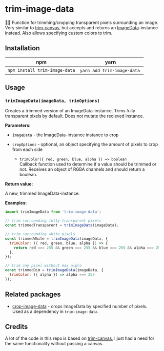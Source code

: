 # trim-image-data

💇‍♀️ Function for trimming/cropping transparent pixels surrounding an image. Very similar to
[trim-canvas], but accepts and returns an [ImageData][image-data]-instance instead. Also allows
specifying custom colors to trim.

## Installation

| npm                           | yarn                        |
| ----------------------------- | --------------------------- |
| `npm install trim-image-data` | `yarn add trim-image-data`  |

## Usage

### `trimImageData(imageData, trimOptions)`

Creates a trimmed version of an ImageData-instance. Trims fully transparent pixels by default. Does
not mutate the recieved instance.

**Parameters:**

- `imageData` - the ImageData-instance instance to crop

- `cropOptions` - optional, an object specifying the amount of pixels to crop from each side
  - `trimColor({ red, green, blue, alpha }) => boolean`  
    Callback function used to determine if a value should be trimmed or not. Receives an object of
    RGBA channels and should return a boolean.

**Return value:**

A new, trimmed ImageData-instance.

**Examples:**

```js
import trimImageData from 'trim-image-data';

// trim surrounding fully transparent pixels
const trimmedTransparent = trimImageData(imageData);

// trim surrounding white pixels
const trimmedWhite = trimImageData(imageData, {
  trimColor: ({ red, green, blue, alpha }) => {
    return red === 255 && green === 255 && blue === 255 && alpha === 255;
  };
});

// trim any pixel without max alpha
const trimmedDim = trimImageData(imageData, {
  trimColor: ({ alpha }) => alpha === 255
});
```

## Related packages

- [crop-image-data] - crops ImageData by specified number of pixels. Used as a dependency in
  `trim-image-data`.

## Credits

A lot of the code in this repo is based on [trim-canvas], I just had a need for the same
functionality without passing a canvas.

[trim-canvas]: https://github.com/agilgur5/trim-canvas
[image-data]: https://developer.mozilla.org/en-US/docs/Web/API/ImageData
[crop-image-data]: https://github.com/duniul/crop-image-data
